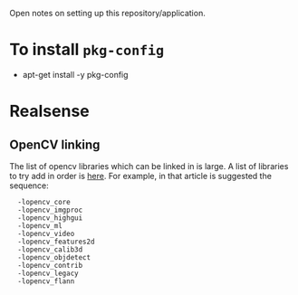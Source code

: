 Open notes on setting up this repository/application.

# To install `pkg-config`
* apt-get install -y pkg-config

# Realsense
## OpenCV linking
The list of opencv libraries which can be linked in is large. A list of libraries to try add in order is [here](https://stackoverflow.com/questions/9094941/compiling-opencv-in-c). For example, in that article is suggested the sequence: 
```
  -lopencv_core
  -lopencv_imgproc
  -lopencv_highgui
  -lopencv_ml
  -lopencv_video
  -lopencv_features2d
  -lopencv_calib3d
  -lopencv_objdetect
  -lopencv_contrib
  -lopencv_legacy
  -lopencv_flann
```